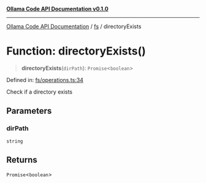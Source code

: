 [**Ollama Code API Documentation v0.1.0**](../../README.md)

***

[Ollama Code API Documentation](../../modules.md) / [fs](../README.md) / directoryExists

# Function: directoryExists()

> **directoryExists**(`dirPath`): `Promise`\<`boolean`\>

Defined in: [fs/operations.ts:34](https://github.com/erichchampion/ollama-code/blob/97554aa24b97798bc862485527ccd6faff2a1d42/ollama-code/src/fs/operations.ts#L34)

Check if a directory exists

## Parameters

### dirPath

`string`

## Returns

`Promise`\<`boolean`\>
